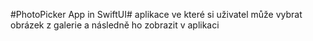 #PhotoPicker App in SwiftUI#
aplikace ve které si uživatel může vybrat obrázek z galerie a následně ho zobrazit v aplikaci
